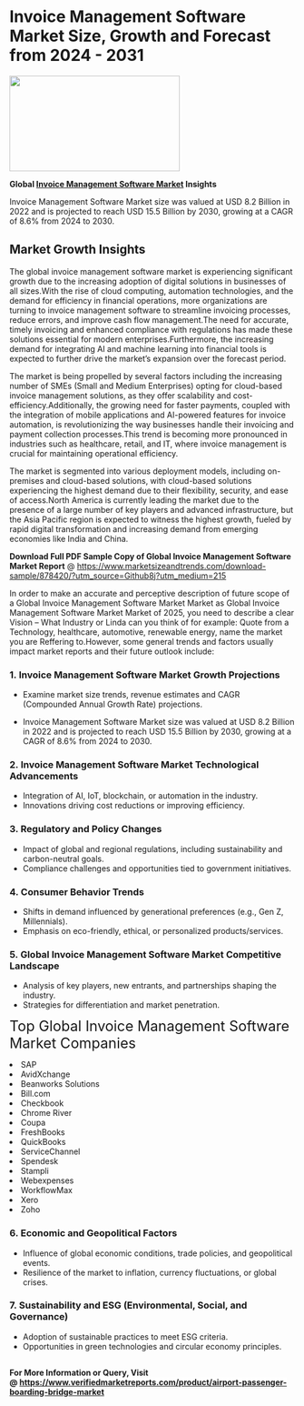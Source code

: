 <H1>Invoice Management Software Market Size, Growth and Forecast from 2024 - 2031</H1><img class="aligncenter size-medium wp-image-584254" src="https://thirdeyenews.in/wp-content/uploads/2024/09/Global-Market-Research-300x168.jpeg" alt="" width="300" height="168" /><p><strong>Global&nbsp;<a href="https://www.marketsizeandtrends.com/download-sample/878420/?utm_source=Github8j?utm_medium=215">Invoice Management Software Market</a> Insights</strong></p><p>Invoice Management Software Market size was valued at USD 8.2 Billion in 2022 and is projected to reach USD 15.5 Billion by 2030, growing at a CAGR of 8.6% from 2024 to 2030.</p><p><h2>Market Growth Insights</h2> <p>The global invoice management software market is experiencing significant growth due to the increasing adoption of digital solutions in businesses of all sizes.With the rise of cloud computing, automation technologies, and the demand for efficiency in financial operations, more organizations are turning to invoice management software to streamline invoicing processes, reduce errors, and improve cash flow management.The need for accurate, timely invoicing and enhanced compliance with regulations has made these solutions essential for modern enterprises.Furthermore, the increasing demand for integrating AI and machine learning into financial tools is expected to further drive the market’s expansion over the forecast period.</p> <p>The market is being propelled by several factors including the increasing number of SMEs (Small and Medium Enterprises) opting for cloud-based invoice management solutions, as they offer scalability and cost-efficiency.Additionally, the growing need for faster payments, coupled with the integration of mobile applications and AI-powered features for invoice automation, is revolutionizing the way businesses handle their invoicing and payment collection processes.This trend is becoming more pronounced in industries such as healthcare, retail, and IT, where invoice management is crucial for maintaining operational efficiency.</p> <p>The market is segmented into various deployment models, including on-premises and cloud-based solutions, with cloud-based solutions experiencing the highest demand due to their flexibility, security, and ease of access.North America is currently leading the market due to the presence of a large number of key players and advanced infrastructure, but the Asia Pacific region is expected to witness the highest growth, fueled by rapid digital transformation and increasing demand from emerging economies like India and China.</p> <p><span class=""><strong>Download Full PDF Sample Copy of Global Invoice Management Software Market Report</strong> @ <a href="https://www.marketsizeandtrends.com/download-sample/878420/?utm_source=Github8j?utm_medium=215" target="_blank">https://www.marketsizeandtrends.com/download-sample/878420/?utm_source=Github8j?utm_medium=215</a></span></p><p>In order to make an accurate and perceptive description of future scope of a Global&nbsp;Invoice Management Software Market Market as Global&nbsp;Invoice Management Software Market Market of 2025, you need to describe a clear Vision &ndash; What Industry or Linda can you think of for example: Quote from a Technology, healthcare, automotive, renewable energy, name the market you are Reffering to.However, some general trends and factors usually impact market reports and their future outlook include:</p><h3>1.&nbsp;<strong>Invoice Management Software Market Growth Projections</strong></h3><ul><li>Examine market size trends, revenue estimates and CAGR (Compounded Annual Growth Rate) projections.</li><li><p>Invoice Management Software Market size was valued at USD 8.2 Billion in 2022 and is projected to reach USD 15.5 Billion by 2030, growing at a CAGR of 8.6% from 2024 to 2030.</p></li></ul><h3>2.&nbsp;<strong>Invoice Management Software Market Technological Advancements</strong></h3><ul><li>Integration of AI, IoT, blockchain, or automation in the industry.</li><li>Innovations driving cost reductions or improving efficiency.</li></ul><h3>3.&nbsp;<strong>Regulatory and Policy Changes</strong></h3><ul><li>Impact of global and regional regulations, including sustainability and carbon-neutral goals.</li><li>Compliance challenges and opportunities tied to government initiatives.</li></ul><h3>4.&nbsp;<strong>Consumer Behavior Trends</strong></h3><ul><li>Shifts in demand influenced by generational preferences (e.g., Gen Z, Millennials).</li><li>Emphasis on eco-friendly, ethical, or personalized products/services.</li></ul><h3>5.&nbsp;<strong>Global Invoice Management Software Market Competitive Landscape</strong></h3><ul><li>Analysis of key players, new entrants, and partnerships shaping the industry.</li><li>Strategies for differentiation and market penetration.</li></ul><p data-pm-slice="1 1 []"><span style="color: inherit; font-family: inherit; font-size: 25px;">Top Global Invoice Management Software Market Companies</span></p><div class="" data-test-id=""><p><li>SAP</li><li> AvidXchange</li><li> Beanworks Solutions</li><li> Bill.com</li><li> Checkbook</li><li> Chrome River</li><li> Coupa</li><li> FreshBooks</li><li> QuickBooks</li><li> ServiceChannel</li><li> Spendesk</li><li> Stampli</li><li> Webexpenses</li><li> WorkflowMax</li><li> Xero</li><li> Zoho</li></p></div><h3>6.&nbsp;<strong>Economic and Geopolitical Factors</strong></h3><ul><li>Influence of global economic conditions, trade policies, and geopolitical events.</li><li>Resilience of the market to inflation, currency fluctuations, or global crises.</li></ul><h3>7.&nbsp;<strong>Sustainability and ESG (Environmental, Social, and Governance)</strong></h3><ul><li>Adoption of sustainable practices to meet ESG criteria.</li><li>Opportunities in green technologies and circular economy principles.</li></ul><h2><strong style="font-size: 14px;">For More Information or Query, Visit @&nbsp;</strong><a style="background-color: #ffffff; font-size: 14px;" href="https://www.marketsizeandtrends.com/report/invoice-management-software-market/" target="_blank">https://www.verifiedmarketreports.com/product/airport-passenger-boarding-bridge-market</a></h2>